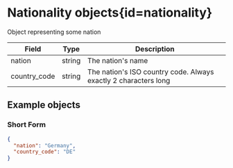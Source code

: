 <div class='panel fade js-scroll-anim' data-anim='fade'>

# Nationality objects{id=nationality}

Object representing some nation

| Field  | Type    | Description                                      |
| ------ | ------- | ------------------------------------------------ |
|nation|string| The nation's name|
| country_code|string| The nation's ISO country code. Always exactly 2 characters long

## Example objects

### Short Form

```json
{
  "nation": "Germany",
  "country_code": "DE"
}
```


</div>
